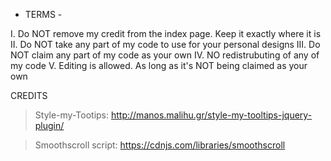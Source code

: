 - TERMS -

I. Do NOT remove my credit from the index page. Keep it exactly where it is
II. Do NOT take any part of my code to use for your personal designs
III. Do NOT claim any part of my code as your own
IV. NO redistrubuting of any of my code
V. Editing is allowed. As long as it's NOT being claimed as your own
 
CREDITS
 
> Style-my-Tootips: http://manos.malihu.gr/style-my-tooltips-jquery-plugin/

> Smoothscroll script: https://cdnjs.com/libraries/smoothscroll
